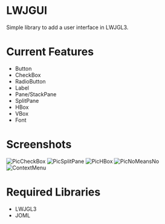 # LWJGUI
Simple library to add a user interface in LWJGL3.


# Current Features
- Button
- CheckBox
- RadioButton
- Label
- Pane/StackPane
- SplitPane
- HBox
- VBox
- Font

# Screenshots
![PicCheckBox](https://i.imgur.com/XjhGSCI.png)
![PicSplitPane](https://i.imgur.com/l3gsiYo.png)
![PicHBox](https://i.imgur.com/TV2J7B6.png)
![PicNoMeansNo](https://i.imgur.com/jqRl6NY.png)
![ContextMenu](https://i.imgur.com/VTQHcR4.png)

# Required Libraries
- LWJGL3
- JOML
